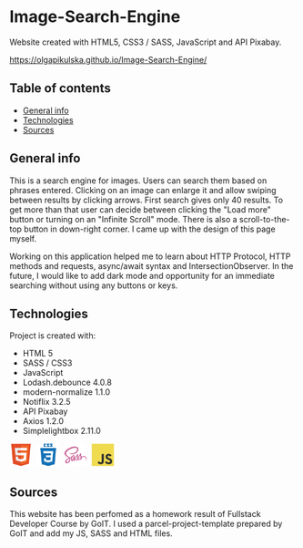 # Image-Search-Engine
Website created with HTML5, CSS3 / SASS, JavaScript and API Pixabay. 

https://olgapikulska.github.io/Image-Search-Engine/

## Table of contents
* [General info](#general-info)
* [Technologies](#technologies)
* [Sources](#sources)

## General info
This is a search engine for images. Users can search them based on phrases entered. Clicking on an image can enlarge it and allow swiping between results by clicking arrows. 
First search gives only 40 results. To get more than that user can decide between clicking the "Load more" button or turning on an "Infinite Scroll" mode. There is also a scroll-to-the-top button in down-right corner. I came up with the design of this page myself.

Working on this application helped me to learn about HTTP Protocol, HTTP methods and requests, async/await syntax and IntersectionObserver. In the future, I would like to add dark mode and opportunity for an immediate searching without using any buttons or keys.

	
## Technologies
Project is created with:
* HTML 5
* SASS / CSS3
* JavaScript
* Lodash.debounce 4.0.8
* modern-normalize 1.1.0
* Notiflix 3.2.5
* API Pixabay
* Axios 1.2.0
* Simplelightbox 2.11.0

<img src="https://github.com/devicons/devicon/blob/master/icons/html5/html5-original.svg" title="HTML5" alt="HTML" width="40" height="40"/>&nbsp;
<img src="https://github.com/devicons/devicon/blob/master/icons/css3/css3-plain-wordmark.svg"  title="CSS3" alt="CSS" width="40" height="40"/>&nbsp;
<img src="https://github.com/devicons/devicon/blob/master/icons/sass/sass-original.svg" title="JavaScript" alt="JavaScript" width="40" height="40"/>&nbsp;
<img src="https://github.com/devicons/devicon/blob/master/icons/javascript/javascript-original.svg" title="JavaScript" alt="JavaScript" width="40" height="40"/>&nbsp;
 
## Sources
This website has been perfomed as a homework result of Fullstack Developer Course by GoIT. I used a parcel-project-template prepared by GoIT and add my JS, SASS and HTML files. 
